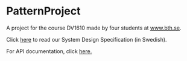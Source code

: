 # PatternProject

A project for the course DV1610 made by four students at www.bth.se.

Click <a href="https://docs.google.com/document/d/1r74w20ibNlmui2V_FzpKo1HCpB8zwkydMoOsZvXYNeA/edit?usp=sharing">here</a> to read our System Design Specification (in Swedish).

For API documentation, click <a href="https://github.com/gizmo10475/PatternProject/edit/main/src/backend/api/README.md">here.</a>
